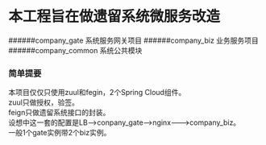 # 本工程旨在做遗留系统微服务改造
######company_gate 
系统服务网关项目
######company_biz
业务服务项目
######company_common
系统公共模块


### 简单提要
本项目仅仅只使用zuul和fegin，2个Spring Cloud组件。<br>
zuul只做授权，验签。<br>
feign只做遗留系统接口的封装。<br>
设想中这一套的配置是LB-->conpany_gate-->nginx--->company_biz。<br>
一般1个gate实例带2个biz实例。



